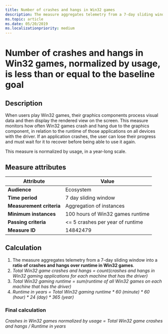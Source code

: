 ```yaml
---
title: Number of crashes and hangs in Win32 games
description: The measure aggregates telemetry from a 7-day sliding window into a ratio of crashes and hangs over runtime in Win32 games.
ms.topic: article
ms.date: 05/20/2019
ms.localizationpriority: medium
---
```


# Number of crashes and hangs in Win32 games, normalized by usage, is less than or equal to the baseline goal

## Description

When users play Win32 games, their graphics components process visual data and then display the rendered view on the screen. This measure monitors how often Win32 games crash and hang due to the graphics component, in relation to the runtime of those applications on all devices with the driver. If an application crashes, the user can lose their progress and must wait for it to recover before being able to use it again.

This measure is normalized by usage, in a year-long scale.

## Measure attributes

|Attribute|Value|
|----|----|
|**Audience**|Ecosystem|
|**Time period**|7 day sliding window|
|**Measurement criteria**|Aggregation of instances|
|**Minimum instances**|100 hours of Win32 games runtime|
|**Passing criteria**|<= 5 crashes per year of runtime|
|**Measure ID**|14842479|

## Calculation

1. The measure aggregates telemetry from a 7-day sliding window into a **ratio of crashes and hangs over runtime in Win32 games**.
2. *Total Win32 game crashes and hangs = count(crashes and hangs in Win32 gaming applications for each machine that has the driver)*
3. *Total Win32 gaming runtime = sum(runtime of all Win32 games on each machine that has the driver)*
4. *Runtime in years = Total Win32 gaming runtime \* 60 (minute) \* 60 (hour) \* 24 (day) \* 365 (year)*

### Final calculation

*Crashes in Win32 games normalized by usage = Total Win32 game crashes and hangs / Runtime in years*
